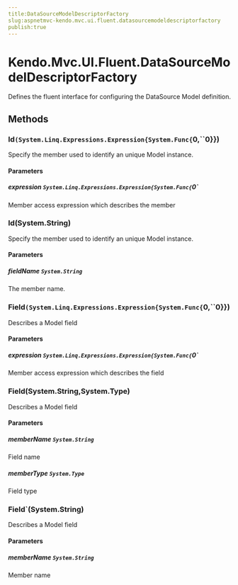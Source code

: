 ```yaml
---
title:DataSourceModelDescriptorFactory
slug:aspnetmvc-kendo.mvc.ui.fluent.datasourcemodeldescriptorfactory
publish:true
---
```


# Kendo.Mvc.UI.Fluent.DataSourceModelDescriptorFactory

Defines the fluent interface for configuring the DataSource Model definition.

## Methods

### Id`(System.Linq.Expressions.Expression{System.Func{`0,``0}})
Specify the member used to identify an unique Model instance.

#### Parameters

##### expression `System.Linq.Expressions.Expression{System.Func{`0`
Member access expression which describes the member

### Id(System.String)
Specify the member used to identify an unique Model instance.

#### Parameters

##### fieldName `System.String`
The member name.

### Field`(System.Linq.Expressions.Expression{System.Func{`0,``0}})
Describes a Model field

#### Parameters

##### expression `System.Linq.Expressions.Expression{System.Func{`0`
Member access expression which describes the field

### Field(System.String,System.Type)
Describes a Model field

#### Parameters

##### memberName `System.String`
Field name

##### memberType `System.Type`
Field type

### Field`(System.String)
Describes a Model field

#### Parameters

##### memberName `System.String`
Member name